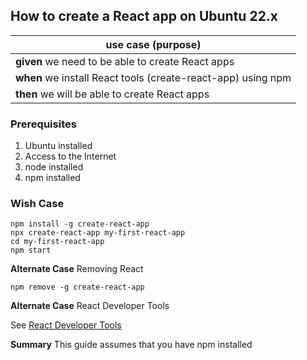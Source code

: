 
## How to create a React app on Ubuntu 22.x

>
|use case (purpose)|  
|--|
|**given** we need to be able to create React apps
|**when** we install React tools (create-react-app) using npm  
|**then** we will be able to create React apps

### Prerequisites 
1. Ubuntu installed
2. Access to the Internet
3. node installed
4. npm installed

### Wish Case
	npm install -g create-react-app
	npx create-react-app my-first-react-app
	cd my-first-react-app
	npm start

**Alternate Case**
Removing React

	npm remove -g create-react-app

**Alternate Case**
React Developer Tools

See [React Developer Tools](https://react.dev/learn/react-developer-tools)

**Summary**
This guide assumes that you have npm installed






